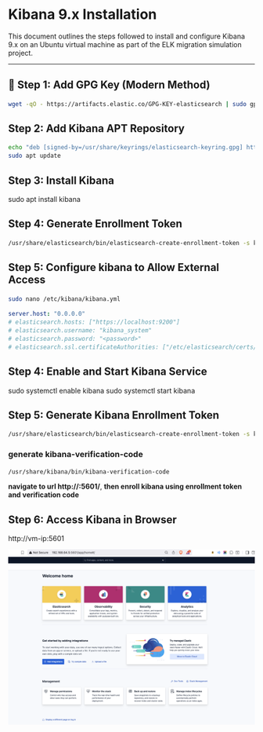 # Kibana 9.x Installation

This document outlines the steps followed to install and configure Kibana 9.x on an Ubuntu virtual machine as part of the ELK migration simulation project.

---

## 🔧 Step 1: Add GPG Key (Modern Method)

```bash
wget -qO - https://artifacts.elastic.co/GPG-KEY-elasticsearch | sudo gpg --dearmor -o /usr/share/keyrings/elasticsearch-keyring.gpg
```

## Step 2: Add Kibana APT Repository

```bash
echo "deb [signed-by=/usr/share/keyrings/elasticsearch-keyring.gpg] https://artifacts.elastic.co/packages/9.x/apt stable main" | sudo tee /etc/apt/sources.list.d/elastic-9.x.list
sudo apt update
```

## Step 3: Install Kibana

sudo apt install kibana

## Step 4: Generate Enrollment Token
```bash
/usr/share/elasticsearch/bin/elasticsearch-create-enrollment-token -s kibana
```


## Step 5: Configure kibana to Allow External Access
```bash
sudo nano /etc/kibana/kibana.yml
```

```yml
server.host: "0.0.0.0"
# elasticsearch.hosts: ["https://localhost:9200"]
# elasticsearch.username: "kibana_system"
# elasticsearch.password: "<password>"
# elasticsearch.ssl.certificateAuthorities: ["/etc/elasticsearch/certs/http_ca.crt"]
```

## Step 4: Enable and Start Kibana Service

sudo systemctl enable kibana
sudo systemctl start kibana

## Step 5: Generate Kibana Enrollment Token

```bash
/usr/share/elasticsearch/bin/elasticsearch-create-enrollment-token -s kibana
```

### generate kibana-verification-code

```bash
/usr/share/kibana/bin/kibana-verification-code
```
**navigate to url http://<vm-ip>:5601/**,
**then enroll kibana using enrollment token and verification code**


## Step 6: Access Kibana in Browser
http://vm-ip:5601

![Kibana UI](screenshot/kibana_ui.png)



